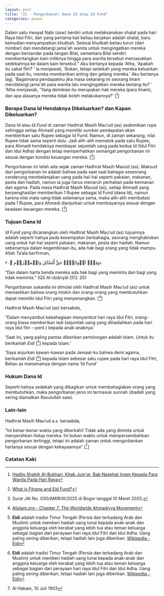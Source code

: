 ```yaml
---
layout: post
title: "31 - Pengorbanan: Dana Id atau Id Fund"
categories: puasa
---
```


Dalam satu riwayat Nabi (saw) berdiri untuk melaksanakan shalat pada hari Raya Idul Fitri, dan yang pertama kali beliau kerjakan adalah shalat, baru kemudian menyampaikan khutbah. Selesai khutbah beliau turun (dari mimbar) dan mendatangi jama'ah wanita untuk mengingatkan mereka dengan bersandar pada tangan Bilal, sementara Bilal sendiri membentangkan kain miliknya hingga para wanita tersebut memasukkan sedekahnya ke dalam kain tersebut." Aku bertanya kepada 'Atha, 'Apakah itu zakat fitri? ' ia menjawab, 'Bukan, tetapi sedekah yang mereka keluarkan pada saat itu, mereka memberikan anting dan gelang mereka.' Aku bertanya lagi, 'Bagaimana pendapatmu jika masa sekarang ini seorang Imam mendatangi jama'ah para wanita lalu mengingatkan mereka tentang itu? ' 'Atha menjawab, 'Yang demikian itu merupakan hak mereka (para Imam), dan apa alasanya mereka tidak boleh melakukannya?' [[^61c670f4-558b-4de7-9fb5-b16b84fac095]] 

[^61c670f4-558b-4de7-9fb5-b16b84fac095]: [Hadits Shahih Al-Bukhari, Kitab Jum'at, Bab Nasehat Imam Kepada Para Wanita Pada Hari Raya](/referensi/61c670f4-558b-4de7-9fb5-b16b84fac095.html)

### Berapa Dana Id Hendaknya Dikeluarkan? dan Kapan Dikeluarkan?

Dana Id atau *Id Fund* di zaman Hadhrat Masih Mau’ud (as) sedemikian rupa sehingga setiap Ahmadi yang memiliki sumber pendapatan akan memberikan satu Rupee sebagai Id Fund. Namun, di zaman sekarang, nilai Rupee tidak sama seperti dulu. Jadi alih-alih mematok pada satu Rupee, para Ahmadi hendaknya membayar sejumlah uang pada kedua Id (Idul Fitri dan Idul Adha) dengan tetap memperhatikan semangat pengorbanan ini sesuai dengan kondisi keuangan mereka. [[^alislam-org-fitrana]]

[^alislam-org-fitrana]: [What is Fitrana and Eid Fund?](https://www.alislam.org/question/what-is-fitrana-eid-fund/)

Pengorbanan ini telah ada sejak zaman Hadhrat Masih Mauúd (as). Maksud dari pengorbanan ini adalah bahwa pada saat saat bahagia seseorang cenderung membelanjakan uang pada hal-hal seperti pakaian, makanan, pesta dan hadiah, namun ia juga harus menaruh perhatian pada keimanan dan agama. Pada masa Hadhrat Masih Mauúd (as), setiap Ahmadi yang berpenghasilan memberikan 1 Rupee sebagai Id Fund (dana Id), namun karena nilai mata uang tidak selamanya sama, maka alih-alih membatasi pada 1 Rupee, para Ahmadi dianjurkan untuk membayarnya sesuai dengan keadaan keuangan mereka. [[^surat-jai-030-amir-iii-2025]]

[^surat-jai-030-amir-iii-2025]: Surat JAI No. 030/AMIR/III/2025 di Bogor tanggal 10 Maret 2025.

### Tujuan Dana Id

Id Fund yang dicanangkan oleh Hadhrat Masih Mau’ud (as) tujuannya adalah seperti halnya pada kesempatan berbahagia, seorang menghabiskan uang untuk hal-hal seperti pakaian, makanan, pesta dan hadiah. Namun sebenarnya dalam kegembiraan itu, ada hak bagi orang yang tidak mampu. Allah Ta’ala berfirman, 

<p class="quran2">
وَفِیۡۤ اَمۡوَالِہِمۡ حَقٌّ لِّلسَّآئِلِ وَالۡمَحۡرُوۡمِ ﴿۲۰﴾
</p>

“Dan dalam harta benda mereka ada hak bagi yang meminta dan bagi yang tidak meminta.” (QS Al-dzāriyāt [51]: 20)

Pengorbanan sukarela ini dimulai oleh Hadhrat Masih Mau’ud (as) untuk memastikan bahwa orang miskin dan orang-orang yang membutuhkan dapat memiliki Idul Fitri yang menyenangkan. [[^alislam-org-worldwide-ahmadiyya-movement]]

[^alislam-org-worldwide-ahmadiyya-movement]: [Alislam.org - Chapter 7: The Worldwide Ahmadiyya Movement](https://www.alislam.org/book/pathway-to-paradise/worldwide-ahmadiyya-movement/)

Hadhrat Masih Mau’ud (as) bersabda,

“Dalam menyambut kebahagiaan menyambut hari raya Idul Fitri, orang-orang biasa memberikan iedi (sejumlah uang yang dihadiahkan pada hari raya idul fitri --pent.) kepada anak-anaknya.’ 

‘Saat ini, yang paling pantas diberikan pertolongan adalah Islam. Untuk itu berikanlah *Eidi* [[^wikipedia-eidi]] kepada Islam.’ 

‘Saya anjurkan kawan-kawan pada Jemaat-ku bahwa demi agama, berikanlah *Eidi* [[^wikipedia-eidi]] kepada Islam sebesar satu rupee pada hari raya Idul Fitri, Beliau as menamainya dengan nama ‘Id Fund’

### Hukum Dana Id

Seperti halnya sedekah yang dibagikan untuk membahagiakan orang yang membutuhkan, maka pengorbanan jenis ini termasuk sunnah (ibadah yang sering diamalkan Rasulullah saw).

### Lain-lain

Hadhrat Masih Mau’ud a.s. bersabda,

“Ini benar-benar waktu yang diberkahi! Tidak ada yang diminta untuk menyerahkan hidup mereka. Ini bukan waktu untuk mempersembahkan pengorbanan tertinggi, tetapi ini adalah zaman untuk mengorbankan hartanya sesuai dengan kekayaannya" [[^alhakam-19030710]]

[^alhakam-19030710]: Al Hakam, 10 Juli 1903

[^wikipedia-eidi]: **Eidi** adalah  tradisi Timur Tengah (Persia dan terkadang Arab dan Muslim) untuk memberi hadiah uang tunai kepada anak-anak dan anggota keluarga oleh kerabat yang lebih tua atau teman keluarga sebagai bagian dari perayaan hari raya Idul Fitri dan Idul Adha. Uang paling sering diberikan, tetapi hadiah lain juga diberikan. [Wikipedia - Eidi](https://en.wikipedia.org/wiki/Eidi_(gift))

### Catatan Kaki